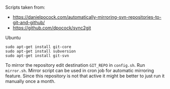 Scripts taken from:

* https://danielpocock.com/automatically-mirroring-svn-repositories-to-git-and-github/
* https://github.com/dpocock/sync2git

Ubuntu

```
sudo apt-get install git-core 
sudo apt-get install subversion 
sudo apt-get install git-svn
```

To mirror the repository edit destination `GIT_REPO` in `config.sh`. Run `mirror.sh`. Mirror script can be used in cron job for automatic mirroring feature. Since this repository is not that active it might be better to just run it manually once a month. 